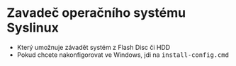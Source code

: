 # Zavadeč operačního systému Syslinux

- Který umožnuje závadět systém z Flash Disc či HDD
- Pokud chcete nakonfigorovat ve Windows, jdi na <kbd>install-config.cmd</kbd>
